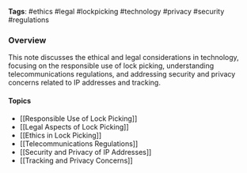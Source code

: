 **Tags**: #ethics #legal #lockpicking #technology #privacy #security #regulations

### Overview

This note discusses the ethical and legal considerations in technology, focusing on the responsible use of lock picking, understanding telecommunications regulations, and addressing security and privacy concerns related to IP addresses and tracking.

#### Topics

- [[Responsible Use of Lock Picking]]
- [[Legal Aspects of Lock Picking]]
- [[Ethics in Lock Picking]]
- [[Telecommunications Regulations]]
- [[Security and Privacy of IP Addresses]]
- [[Tracking and Privacy Concerns]]